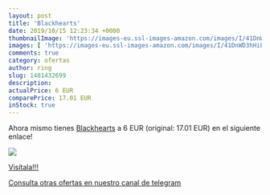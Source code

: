 ```yaml
---
layout: post
title: 'Blackhearts'
date: 2019/10/15 12:23:34 +0000
thumbnailImage: 'https://images-eu.ssl-images-amazon.com/images/I/41DnWD3hHiL._SL200_.jpg'
images: [ 'https://images-eu.ssl-images-amazon.com/images/I/41DnWD3hHiL._SL200_.jpg' ]
comments: true
category: ofertas
author: ring
slug: 1481432699
description:
actualPrice: 6 EUR
comparePrice: 17.01 EUR
inStock: true
---
```


Ahora mismo tienes [Blackhearts](https://www.amazon.com/dp/1481432699/?tag=redken08-20) a 6 EUR (original: 17.01 EUR) en el siguiente enlace!

[![](https://images-eu.ssl-images-amazon.com/images/I/41DnWD3hHiL._SL200_.jpg)](https://www.amazon.com/dp/1481432699/?tag=redken08-20)

[Visítala!!!](https://www.amazon.com/dp/1481432699/?tag=redken08-20)

[Consulta otras ofertas en nuestro canal de telegram](https://t.me/s/ofertas25)
